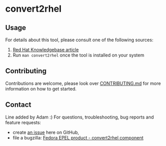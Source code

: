 # convert2rhel

## Usage
For details about this tool, please consult one of the following sources:

1. [Red Hat Knowledgebase article](https://access.redhat.com/articles/2360841)
1. Run `man convert2rhel` once the tool is installed on your system

## Contributing
Contributions are welcome, please look over [CONTRIBUTING.md](CONTRIBUTING.md) for more information on how to get started.

## Contact
Line added by Adam :)
For questions, troubleshooting, bug reports and feature requests:

* create [an issue](https://github.com/oamg/convert2rhel/issues/new) here on GitHub,
* file a bugzilla: [Fedora EPEL product - convert2rhel component](https://bugzilla.redhat.com/enter_bug.cgi?product=Fedora%20EPEL&component=convert2rhel)

